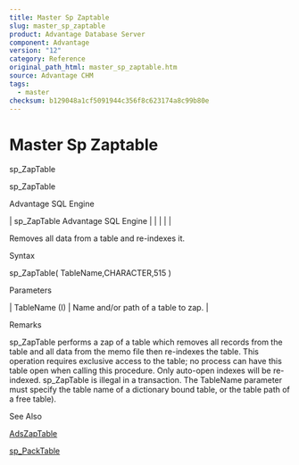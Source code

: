 ```yaml
---
title: Master Sp Zaptable
slug: master_sp_zaptable
product: Advantage Database Server
component: Advantage
version: "12"
category: Reference
original_path_html: master_sp_zaptable.htm
source: Advantage CHM
tags:
  - master
checksum: b129048a1cf5091944c356f8c623174a8c99b80e
---
```


# Master Sp Zaptable

sp\_ZapTable

sp\_ZapTable

Advantage SQL Engine

| sp\_ZapTable  Advantage SQL Engine |  |  |  |  |

Removes all data from a table and re-indexes it.

Syntax

sp\_ZapTable( TableName,CHARACTER,515 )

Parameters

| TableName (I) | Name and/or path of a table to zap. |

Remarks

sp\_ZapTable performs a zap of a table which removes all records from the table and all data from the memo file then re-indexes the table. This operation requires exclusive access to the table; no process can have this table open when calling this procedure. Only auto-open indexes will be re-indexed. sp\_ZapTable is illegal in a transaction. The TableName parameter must specify the table name of a dictionary bound table, or the table path of a free table).

See Also

[AdsZapTable](ace_adszaptable.md)

[sp\_PackTable](master_sp_packtable.md)
